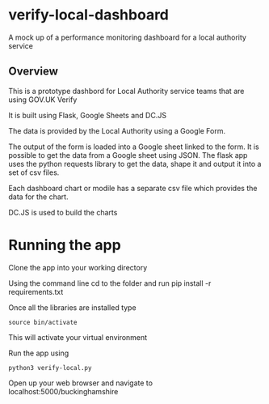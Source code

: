 # verify-local-dashboard
A mock up of a performance monitoring dashboard for a local authority service

## Overview
This is a prototype dashbord for Local Authority service teams that are using GOV.UK Verify

It is built using Flask, Google Sheets and DC.JS

The data is provided by the Local Authority using a Google Form.

The output of the form is loaded into a Google sheet linked to the form.  It is possible to get the data from a Google sheet using JSON.  The flask app uses the python requests library to get the data, shape it and output it into a set of csv files.

Each dashboard chart or modile has a separate csv file which provides the data for the chart.

DC.JS is used to build the charts

# Running the app
Clone the app into your working directory

Using the command line cd to the folder and run pip install -r requirements.txt

Once all the libraries are installed type
```
source bin/activate
```
This will activate your virtual environment

Run the app using 
```
python3 verify-local.py
```

Open up your web browser and navigate to localhost:5000/buckinghamshire
